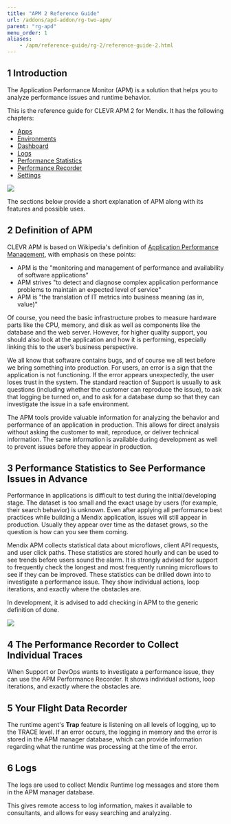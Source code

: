 ```yaml
---
title: "APM 2 Reference Guide"
url: /addons/apd-addon/rg-two-apm/
parent: "rg-apd"
menu_order: 1
aliases:
    - /apm/reference-guide/rg-2/reference-guide-2.html
---
```


## 1 Introduction

The Application Performance Monitor (APM) is a solution that helps you to analyze performance issues and runtime behavior.

This is the reference guide for CLEVR APM 2 for Mendix. It has the following chapters:

* [Apps](/addons/apd-addon/rg-two-apps/)
* [Environments](/addons/apd-addon/rg-two-environments/)
* [Dashboard](/addons/apd-addon/rg-two-dashboard/)
* [Logs](/addons/apd-addon/rg-two-logs/)
* [Performance Statistics](/addons/apd-addon/rg-two-statistics/)
* [Performance Recorder](/addons/apd-addon/rg-two-recorder/)
* [Settings](/addons/apd-addon/rg-two-settings/)

![](/attachments/addons/apd-addon/rg-apd/rg-two-apm/APM_Powered_logo.png)

The sections below provide a short explanation of APM along with its features and possible uses.

## 2 Definition of APM

CLEVR APM is based on Wikipedia's definition of [Application Performance Management](http://en.wikipedia.org/wiki/Application_performance_management), with emphasis on these points:

* APM is the "monitoring and management of performance and availability of software applications"
* APM strives "to detect and diagnose complex application performance problems to maintain an expected level of service"
* APM is "the translation of IT metrics into business meaning (as in, value)"

Of course, you need the basic infrastructure probes to measure hardware parts like the CPU, memory, and disk as well as components like the database and the web server. However, for higher quality support, you should also look at the application and how it is performing, especially linking this to the user’s business perspective.

We all know that software contains bugs, and of course we all test before we bring something into production. For users, an error is a sign that the application is not functioning. If the error appears unexpectedly, the user loses trust in the system. The standard reaction of Support is usually to ask questions (including whether the customer can reproduce the issue), to ask that logging be turned on, and to ask for a database dump so that they can investigate the issue in a safe environment.

The APM tools provide valuable information for analyzing the behavior and performance of an application in production. This allows for direct analysis without asking the customer to wait, reproduce, or deliver technical information. The same information is available during development as well to prevent issues before they appear in production.

## 3 Performance Statistics to See Performance Issues in Advance

Performance in applications is difficult to test during the initial/developing stage. The dataset is too small and the exact usage by users (for example, their search behavior) is unknown. Even after applying all performance best practices while building a Mendix application, issues will still appear in production. Usually they appear over time as the dataset grows, so the question is how can you see them coming.

Mendix APM collects statistical data about microflows, client API requests, and user click paths. These statistics are stored hourly and can be used to see trends before users sound the alarm. It is strongly advised for support to frequently check the longest and most frequently running microflows to see if they can be improved. These statistics can be drilled down into to investigate a performance issue. They show individual actions, loop iterations, and exactly where the obstacles are.

In development, it is advised to add checking in APM to the generic definition of done.

![](/attachments/addons/apd-addon/rg-apd/rg-two-apm/statistics_history.png)

## 4 The Performance Recorder to Collect Individual Traces

When Support or DevOps wants to investigate a performance issue, they can use the APM Performance Recorder. It shows individual actions, loop iterations, and exactly where the obstacles are.

## 5 Your Flight Data Recorder

The runtime agent's **Trap** feature is listening on all levels of logging, up to the TRACE level. If an error occurs, the logging in memory and the error is stored in the APM manager database, which can provide information regarding what the runtime was processing at the time of the error.

## 6 Logs

The logs are used to collect Mendix Runtime log messages and store them in the APM manager database.

This gives remote access to log information, makes it available to consultants, and allows for easy searching and analyzing.
